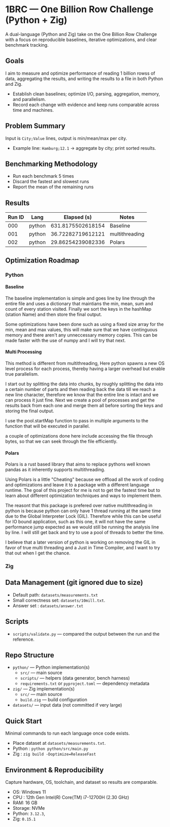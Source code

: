 # 1BRC — One Billion Row Challenge (Python + Zig)

A dual-language (Python and Zig) take on the One Billion Row Challenge with a focus on reproducible baselines, iterative optimizations, and clear benchmark tracking.


## Goals

I aim to measure and optimize performance of reading 1 billion rowss of data, aggregating the results, and writing the results to a file in both Python and Zig.

- Establish clean baselines; optimize I/O, parsing, aggregation, memory, and parallelism.
- Record each change with evidence and keep runs comparable across time and machines.

## Problem Summary

Input is `City;Value` lines, output is min/mean/max per city.

- Example line: `Hamburg;12.1` → aggregate by city; print sorted results.


## Benchmarking Methodology
- Run each benchmark 5 times
- Discard the fastest and slowest runs
- Report the mean of the remaining runs

## Results

| Run ID | Lang | Elapsed (s) | Notes |
|---|---|---|---|
| 000 | python | 631.8175502618154 | Baseline |
| 001 | python | 36.72282719612121 | multithreading |
| 002 | python | 29.86254239082336 | Polars |


## Optimization Roadmap

### Python
#### Baseline
The baseline implementation is simple and goes line by line through the entire file and uses a dictionary that maintians the min, mean, sum and count of every station visited. Finally we sort the keys in the hashMap (station Name) and then store the final output.

Some optimizations have been done such as using a fixed size array for the min, mean and max values, this will make sure that we have continguous memory and there aren't any unneccessary memory copies. This can be made faster with the use of numpy and I will try that next.

#### Multi Processing
This method is different from multithreading, Here python spawns a new OS level process for each process, thereby having a larger overhead but enable true parallelism.

I start out by splitting the data into chunks, by roughly splitting the data into a certain number of parts and then reading back the data till we reach a new line character, therefore we know that the entire line is intact and we can process it just fine. Next we create a pool of processes and get the results back from each one and merge them all before sorting the keys and storing the final output.

I use the pool.startMap function to pass in multiple arguments to the function that will be executed in parallel.

a couple of optimizations done here include accessing the file through bytes, so that we can seek through the file efficiently.

#### Polars
Polars is a rust based library that aims to replace pythons well known pandas as it inherently supports multithreading.

Using Polars is a little "Cheating" because we offload all the work of coding and optimizations and leave it to a package with a different language runtime. The goal of this project for me is not to get the fastest time but to learn about different optimization techniques and ways to implement them.

The reasont that this package is prefered over native multithreading in python is because python can only have 1 thread running at the same time due to the Global Interpreter Lock (GIL). Therefore while this can be useful for IO bound application, such as this one, it will not have the same performance jump expected as we would still be running the analysis line by line. I will still get back and try to use a pool of threads to better the time.

I believe that a later version of python is working on removing the GIL in favor of true multi threading and a Just in Time Compiler, and I want to try that out when I get the chance.


### Zig

## Data Management (git ignored due to size)

- Default path: `datasets/measurements.txt`
- Small correctness set: `datasets/10mill.txt`.
- Answer set : `datasets/answer.txt`


## Scripts

- `scripts/validate.py` — compared the output between the run and the reference.

## Repo Structure
- `python/` — Python implementation(s)
  - `src/` — main source
  - `scripts/` — helpers (data generator, bench harness)
  - `requirements.txt` or `pyproject.toml` — dependency metadata
- `zig/` — Zig implementation(s)
  - `src/` — main source
  - `build.zig` — build configuration
- `datasets/` — input data (not committed if very large)


## Quick Start

Minimal commands to run each language once code exists.

- Place dataset at `datasets/measurements.txt`.
- Python : `python python/src/main.py`
- Zig : `zig build -Doptimize=ReleaseFast`


## Environment & Reproducibility

Capture hardware, OS, toolchain, and dataset so results are comparable.

- OS: Windows 11
- CPU : 12th Gen Intel(R) Core(TM) i7-12700H (2.30 GHz)
- RAM: 16 GB
- Storage: NVMe
- Python: `3.12.3`,
- Zig: `0.15.1`
